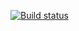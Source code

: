 [![Build status](https://ci.appveyor.com/api/projects/status/9w8q8i1huidb16fw?svg=true)](https://ci.appveyor.com/project/Ilya-Maidanov/aqa-api-ci)
